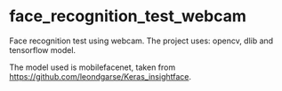 # face_recognition_test_webcam
Face recognition test using webcam. The project uses: opencv, dlib and tensorflow model.

The model used is mobilefacenet, taken from https://github.com/leondgarse/Keras_insightface.
